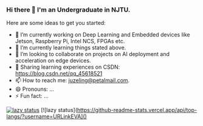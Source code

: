 ### Hi there 👋 I'm an Undergraduate in NJTU.

Here are some ideas to get you started:

- 🔭 I’m currently working on Deep Learning and Embedded devices like Jetson, Raspberry Pi, Intel NCS, FPGAs etc.
- 🌱 I’m currently learning things stated above.
- 👯 I’m looking to collaborate on projects on AI deployment and acceleration on edge devices.
- 💬 Sharing learning experiences on CSDN: https://blog.csdn.net/qq_45618521
- 📫 How to reach me: juzeling@petalmail.com.
- 😄 Pronouns: ...
- ⚡ Fun fact: ...

<!--
**URLinkEVA/URLinkEVA** is a ✨ _special_ ✨ repository because its `README.md` (this file) appears on your GitHub profile.

-->
[![lazy status](https://github-readme-stats.vercel.app/api?username=URLinkEVA)]()
[![lazy status](https://github-readme-stats.vercel.app/api/top-langs/?username=URLinkEVA]()
